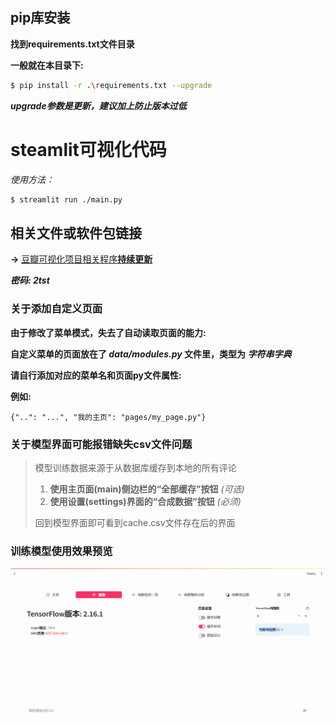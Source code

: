 ## pip库安装 ##
**找到requirements.txt文件目录**

**一般就在本目录下:**
``` bash
$ pip install -r .\requirements.txt --upgrade
```

***upgrade参数是更新，建议加上防止版本过低***

# steamlit可视化代码 #
*使用方法：*
``` bash
$ streamlit run ./main.py
```
## 相关文件或软件包链接 ##
**→** [豆瓣可视化项目相关程序**持续更新**](https://linyer.lanzoue.com/b0w7qpw7a)

***密码: 2tst***

### 关于添加自定义页面 ###
**由于修改了菜单模式，失去了自动读取页面的能力:**

**自定义菜单的页面放在了 *data/modules.py* 文件里，类型为 *字符串字典***

**请自行添加对应的菜单名和页面py文件属性:**

**例如:**
``` code
{"..": "...", "我的主页": "pages/my_page.py"}
```

### 关于模型界面可能报错缺失csv文件问题 ###
> 模型训练数据来源于从数据库缓存到本地的所有评论  
> 
> 1. **使用主页面(main)侧边栏的“全部缓存”按钮** *(可选)*  
> 2. **使用设置(settings)界面的“合成数据”按钮** *(必须)*  
> 
> 回到模型界面即可看到cache.csv文件存在后的界面

### 训练模型使用效果预览 ###
![image](https://github.com/Momuhoka/WebDoubanStreamlit/blob/main/data/test_result.gif)